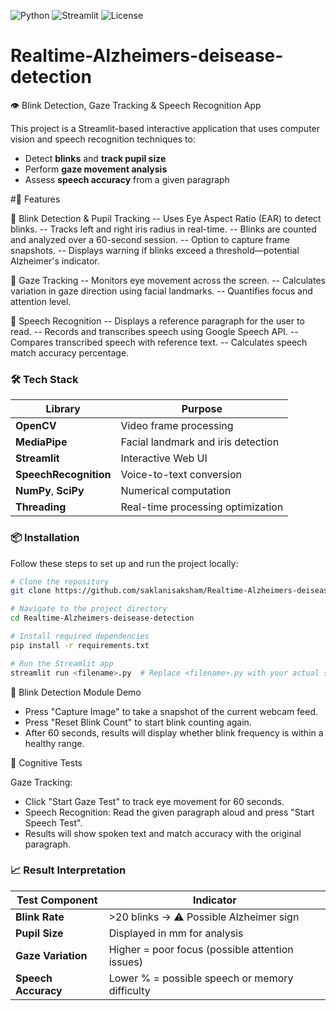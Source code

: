 ![Python](https://img.shields.io/badge/Python-3.8+-blue)
![Streamlit](https://img.shields.io/badge/Built%20With-Streamlit-red)
![License](https://img.shields.io/badge/License-MIT-green)


# Realtime-Alzheimers-deisease-detection
👁️ Blink Detection, Gaze Tracking & Speech Recognition App

This project is a Streamlit-based interactive application that uses computer vision and speech recognition techniques to:
- Detect **blinks** and **track pupil size**
- Perform **gaze movement analysis**
- Assess **speech accuracy** from a given paragraph
  
#🚀 Features

🔹 Blink Detection & Pupil Tracking
-- Uses Eye Aspect Ratio (EAR) to detect blinks.
-- Tracks left and right iris radius in real-time.
-- Blinks are counted and analyzed over a 60-second session.
-- Option to capture frame snapshots.
-- Displays warning if blinks exceed a threshold—potential Alzheimer's indicator.

🔹 Gaze Tracking
-- Monitors eye movement across the screen.
-- Calculates variation in gaze direction using facial landmarks.
-- Quantifies focus and attention level.

🔹 Speech Recognition
-- Displays a reference paragraph for the user to read.
-- Records and transcribes speech using Google Speech API.
-- Compares transcribed speech with reference text.
-- Calculates speech match accuracy percentage.

### 🛠️ Tech Stack

| Library              | Purpose                                |
|----------------------|----------------------------------------|
| **OpenCV**           | Video frame processing                 |
| **MediaPipe**        | Facial landmark and iris detection     |
| **Streamlit**        | Interactive Web UI                     |
| **SpeechRecognition**| Voice-to-text conversion               |
| **NumPy**, **SciPy** | Numerical computation                  |
| **Threading**        | Real-time processing optimization      |



### 📦 Installation

Follow these steps to set up and run the project locally:

```bash
# Clone the repository
git clone https://github.com/saklanisaksham/Realtime-Alzheimers-deisease-detection.git

# Navigate to the project directory
cd Realtime-Alzheimers-deisease-detection

# Install required dependencies
pip install -r requirements.txt

# Run the Streamlit app
streamlit run <filename>.py  # Replace <filename>.py with your actual script name

```

📸 Blink Detection Module Demo

- Press "Capture Image" to take a snapshot of the current webcam feed.
- Press "Reset Blink Count" to start blink counting again.
- After 60 seconds, results will display whether blink frequency is within a healthy range.

🧠 Cognitive Tests

Gaze Tracking: 
- Click "Start Gaze Test" to track eye movement for 60 seconds.
- Speech Recognition: Read the given paragraph aloud and press "Start Speech Test".
- Results will show spoken text and match accuracy with the original paragraph. 

### 📈 Result Interpretation

| Test Component   | Indicator                                         |
|------------------|---------------------------------------------------|
| **Blink Rate**   | >20 blinks → ⚠️ Possible Alzheimer sign           |
| **Pupil Size**   | Displayed in mm for analysis                      |
| **Gaze Variation**| Higher = poor focus (possible attention issues)  |
| **Speech Accuracy**| Lower % = possible speech or memory difficulty  |
